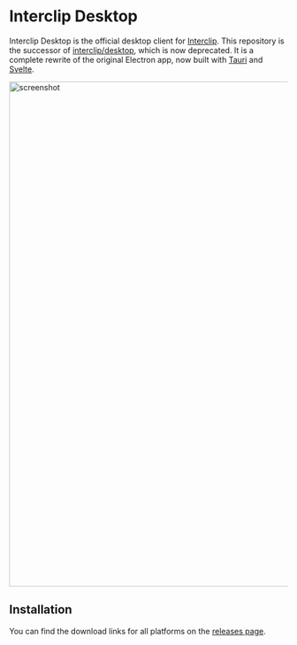 # Interclip Desktop

Interclip Desktop is the official desktop client for [Interclip](https://interclip.app). This repository is the successor of [interclip/desktop](https://github.com/interclip/desktop), which is now deprecated. It is a complete rewrite of the original Electron app, now built with [Tauri](https://tauri.app) and [Svelte](https://svelte.dev).

<img width="912" alt="screenshot" src="https://user-images.githubusercontent.com/29888641/226125672-575c20a1-6587-49af-a0a9-51c5843b1ee1.png">

## Installation 

You can find the download links for all platforms on the [releases page](https://github.com/interclip/iclip-tauri/releases/latest).
